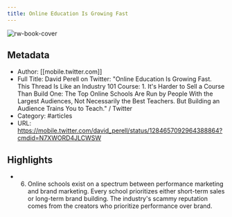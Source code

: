 ```yaml
---
title: Online Education Is Growing Fast
---
```

![rw-book-cover](https://readwise-assets.s3.amazonaws.com/static/images/article4.6bc1851654a0.png)

## Metadata
- Author: [[mobile.twitter.com]]
- Full Title: David Perell on Twitter: "Online Education Is Growing Fast. This Thread Is Like an Industry 101 Course: 1. It's Harder to Sell a Course Than Build One: The Top Online Schools Are Run by People With the Largest Audiences, Not Necessarily the Best Teachers. But Building an Audience Trains You to Teach." / Twitter
- Category: #articles
- URL: https://mobile.twitter.com/david_perell/status/1284657092964388864?cmdid=N7XWORD4JLCWSW

## Highlights
- 6. Online schools exist on a spectrum between performance marketing and brand marketing.
  Every school prioritizes either short-term sales or long-term brand building. The industry's scammy reputation comes from the creators who prioritize performance over brand.
